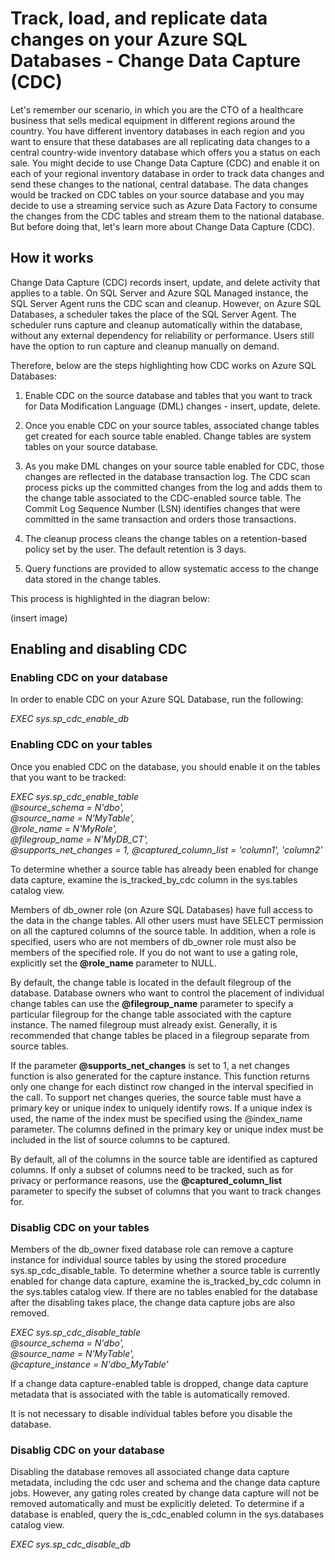 # Track, load, and replicate data changes on your Azure SQL Databases - Change Data Capture (CDC)

Let's remember our scenario, in which you are the CTO of a healthcare business that sells medical equipment in different regions around the country. You have different inventory databases in each region and you want to ensure that these databases are all replicating data changes to a central country-wide inventory database which offers you a status on each sale. You might decide to use Change Data Capture (CDC) and enable it on each of your regional inventory database in order to track data changes and send these changes to the national, central database. The data changes would be tracked on CDC tables on your source database and you may decide to use a streaming service such as Azure Data Factory to consume the changes from the CDC tables and stream them to the national database. But before doing that, let's learn more about Change Data Capture (CDC).

## How it works

Change Data Capture (CDC) records insert, update, and delete activity that applies to a table. On SQL Server and Azure SQL Managed instance, the SQL Server Agent runs the CDC scan and cleanup. However, on Azure SQL Databases, a scheduler takes the place of the SQL Server Agent. The scheduler runs capture and cleanup automatically within the database, without any external dependency for reliability or performance. Users still have the option to run capture and cleanup manually on demand.

Therefore, below are the steps highlighting how CDC works on Azure SQL Databases:

1. Enable CDC on the source database and tables that you want to track for Data Modification Language (DML) changes - insert, update, delete.

2. Once you enable CDC on your source tables, associated change tables get created for each source table enabled. Change tables are system tables on your source database.  

3. As you make DML changes on your source table enabled for CDC, those changes are reflected in the database transaction log. The CDC scan process picks up the committed changes from the log and adds them to the change table associated to the CDC-enabled source table. The Commit Log Sequence Number (LSN) identifies changes that were committed in the same transaction and orders those transactions.

4. The cleanup process cleans the change tables on a retention-based policy set by the user. The default retention is 3 days.

5. Query functions are provided to allow systematic access to the change data stored in the change tables.

This process is highlighted in the diagran below:

(insert image)

## Enabling and disabling CDC

### Enabling CDC on your database

In order to enable CDC on your Azure SQL Database, run the following:

*EXEC sys.sp_cdc_enable_db*

### Enabling CDC on your tables

Once you enabled CDC on the database, you should enable it on the tables that you want to be tracked:

*EXEC sys.sp_cdc_enable_table*  
*@source_schema = N'dbo',*  
*@source_name   = N'MyTable',*  
*@role_name     = N'MyRole',*  
*@filegroup_name = N'MyDB_CT',*  
*@supports_net_changes = 1,*
*@captured_column_list = 'column1', 'column2'*

To determine whether a source table has already been enabled for change data capture, examine the is_tracked_by_cdc column in the sys.tables catalog view.

Members of db_owner role (on Azure SQL Databases) have full access to the data in the change tables. All other users must have SELECT permission on all the captured columns of the source table. In addition, when a role is specified, users who are not members of db_owner role must also be members of the specified role. If you do not want to use a gating role, explicitly set the **@role_name** parameter to NULL.

By default, the change table is located in the default filegroup of the database. Database owners who want to control the placement of individual change tables can use the **@filegroup_name** parameter to specify a particular filegroup for the change table associated with the capture instance. The named filegroup must already exist. Generally, it is recommended that change tables be placed in a filegroup separate from source tables.

If the parameter **@supports_net_changes** is set to 1, a net changes function is also generated for the capture instance. This function returns only one change for each distinct row changed in the interval specified in the call. To support net changes queries, the source table must have a primary key or unique index to uniquely identify rows. If a unique index is used, the name of the index must be specified using the @index_name parameter. The columns defined in the primary key or unique index must be included in the list of source columns to be captured.

By default, all of the columns in the source table are identified as captured columns. If only a subset of columns need to be tracked, such as for privacy or performance reasons, use the **@captured_column_list** parameter to specify the subset of columns that you want to track changes for.

### Disablig CDC on your tables

Members of the db_owner fixed database role can remove a capture instance for individual source tables by using the stored procedure sys.sp_cdc_disable_table. To determine whether a source table is currently enabled for change data capture, examine the is_tracked_by_cdc column in the sys.tables catalog view. If there are no tables enabled for the database after the disabling takes place, the change data capture jobs are also removed.

*EXEC sys.sp_cdc_disable_table*  
*@source_schema = N'dbo',*  
*@source_name   = N'MyTable',*  
*@capture_instance = N'dbo_MyTable'*

If a change data capture-enabled table is dropped, change data capture metadata that is associated with the table is automatically removed.

It is not necessary to disable individual tables before you disable the database.

### Disablig CDC on your database

Disabling the database removes all associated change data capture metadata, including the cdc user and schema and the change data capture jobs. However, any gating roles created by change data capture will not be removed automatically and must be explicitly deleted. To determine if a database is enabled, query the is_cdc_enabled column in the sys.databases catalog view.

*EXEC sys.sp_cdc_disable_db*
